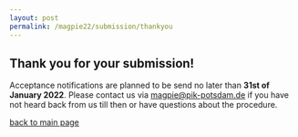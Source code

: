 ```yaml
---
layout: post
permalink: /magpie22/submission/thankyou
---
```



## Thank you for your submission!

Acceptance notifications are planned to be send no later than **31st of January 2022**. Please contact us via <magpie@pik-potsdam.de> if you have not heard back from us till then or have questions about the procedure.

[back to main page](../../index.html)
